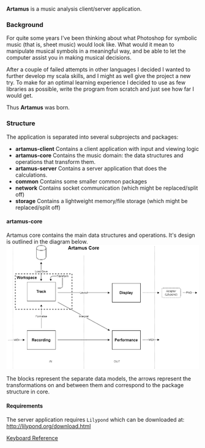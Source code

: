**Artamus** is a music analysis client/server application.

### Background
For quite some years I've been thinking about what Photoshop for symbolic music (that is, sheet music) would look like. What would it mean to manipulate musical symbols in a meaningful way, and be able to let the computer assist you in making musical decisions.

After a couple of failed attempts in other languages I decided I wanted to further develop my scala skills, and I might as well give the project a new try. To make for an optimal learning experience I decided to use as few libraries as possible, write the program from scratch and just see how far I would get.

Thus **Artamus** was born. 

### Structure

The application is separated into several subprojects and packages:
- **artamus-client** Contains a client application with input and viewing logic
- **artamus-core** Contains the music domain: the data structures and operations that transform them.
- **artamus-server** Contains a server application that does the calculations.
- **common** Contains some smaller common packages
- **network** Contains socket communication (which might be replaced/split off)
- **storage** Contains a lightweight memory/file storage (which might be replaced/split off)

#### artamus-core

Artamus core contains the main data structures and operations. It's design is outlined in the diagram below.
![core-design](doc/img/core-design.png)

The blocks represent the separate data models, the arrows represent the transformations on and between them and correspond to the package structure in core.

#### Requirements

The server application requires `Lilypond` which can be downloaded at:
http://lilypond.org/download.html



[Keyboard Reference](docs.keyboard.md)
